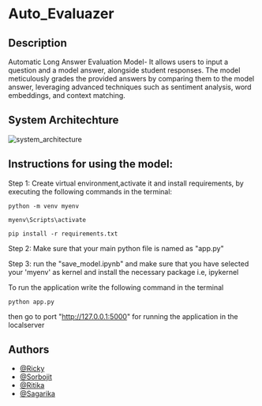 # Auto_Evaluazer


## Description

Automatic Long Answer Evaluation Model- It allows users to input a question and a model answer, alongside  student responses. The model meticulously grades the provided answers by comparing them to the model answer, leveraging advanced techniques such as sentiment analysis, word embeddings, and context matching. 

## System Architechture

![system_architecture](https://github.com/Ricky2054/Auto_Evaluazer/assets/110713636/4bab9199-1627-4bf3-8346-fa3a18cfb7a0)



## Instructions for using the model:

Step 1:
Create virtual environment,activate it and install requirements, by executing the following commands in the terminal:

```python -m venv myenv```

```myenv\Scripts\activate```

```pip install -r requirements.txt```

Step 2:
Make sure that your main python file is named as "app.py"

Step 3:
run the "save_model.ipynb" and make sure that you have selected your 'myenv' as kernel and install the necessary package i.e, ipykernel 

To run the application write the following command in the terminal

``` 
python app.py
```

then go to port "http://127.0.0.1:5000" for running the application in the localserver





## Authors
- [@Ricky](https://github.com/Ricky2054)
- [@Sorbojit](https://github.com/33sorbojitmondal)
- [@Ritika](https://github.com/Ritika3004)
- [@Sagarika](https://github.com/Sagarika-02)
